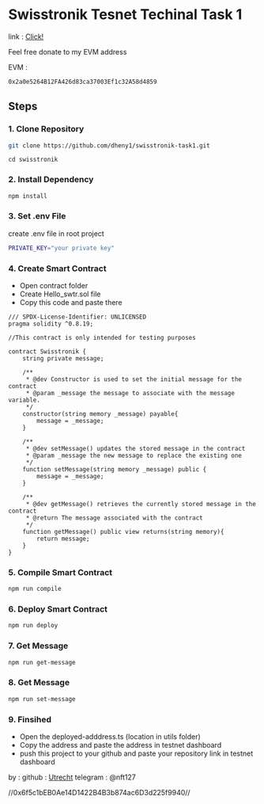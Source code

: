 # Swisstronik Tesnet Techinal Task 1

link : [Click!](https://www.swisstronik.com/testnet2/dashboard)

Feel free donate to my EVM address

EVM :

```bash
0x2a0e5264B12FA426d83ca37003Ef1c32A58d4859
```

## Steps

### 1. Clone Repository

```bash
git clone https://github.com/dheny1/swisstronik-task1.git
```

```
cd swisstronik
```

### 2. Install Dependency

```bash
npm install
```

### 3. Set .env File

create .env file in root project

```bash
PRIVATE_KEY="your private key"
```

### 4. Create Smart Contract

- Open contract folder
- Create Hello_swtr.sol file
- Copy this code and paste there

```
/// SPDX-License-Identifier: UNLICENSED
pragma solidity ^0.8.19;

//This contract is only intended for testing purposes

contract Swisstronik {
    string private message;

    /**
     * @dev Constructor is used to set the initial message for the contract
     * @param _message the message to associate with the message variable.
     */
    constructor(string memory _message) payable{
        message = _message;
    }

    /**
     * @dev setMessage() updates the stored message in the contract
     * @param _message the new message to replace the existing one
     */
    function setMessage(string memory _message) public {
        message = _message;
    }

    /**
     * @dev getMessage() retrieves the currently stored message in the contract
     * @return The message associated with the contract
     */
    function getMessage() public view returns(string memory){
        return message;
    }
}
```

### 5. Compile Smart Contract

```bash
npm run compile
```

### 6. Deploy Smart Contract

```bash
npm run deploy
```

### 7. Get Message

```bash
npm run get-message
```

### 8. Get Message

```bash
npm run set-message
```

### 9. Finsihed

- Open the deployed-adddress.ts (location in utils folder)
- Copy the address and paste the address in testnet dashboard
- push this project to your github and paste your repository link in testnet dashboard

by :
github : [Utrecht](https://github.com/dheny1)
telegram : @nft127

//0x6f5c1bEB0Ae14D1422B4B3b874ac6D3d225f9940//
